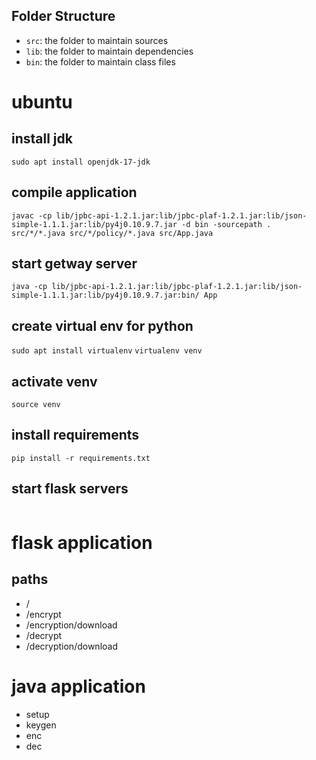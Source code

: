 
## Folder Structure

- `src`: the folder to maintain sources
- `lib`: the folder to maintain dependencies
- `bin`: the folder to maintain class files


# ubuntu 


## install jdk
```sudo apt install openjdk-17-jdk```

## compile application
```javac -cp lib/jpbc-api-1.2.1.jar:lib/jpbc-plaf-1.2.1.jar:lib/json-simple-1.1.1.jar:lib/py4j0.10.9.7.jar -d bin -sourcepath . src/*/*.java src/*/policy/*.java src/App.java ```


## start getway server
```java -cp lib/jpbc-api-1.2.1.jar:lib/jpbc-plaf-1.2.1.jar:lib/json-simple-1.1.1.jar:lib/py4j0.10.9.7.jar:bin/ App```


## create virtual env for python
```sudo apt install virtualenv```
```virtualenv venv```

## activate venv
```source venv```

## install requirements
```pip install -r requirements.txt```

## start flask servers
```python app.py

```

# flask application
## paths
<ul>
<li>/</li>
<li>/encrypt</li>
<li>/encryption/download</li>
<li>/decrypt</li>
<li>/decryption/download</li>
</ul>


# java application
<ul>
<li>setup</li>
<li>keygen</li>
<li>enc</li>
<li>dec</li>
</ul>